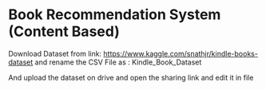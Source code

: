 # Book Recommendation System (Content Based)
Download Dataset from link: https://www.kaggle.com/snathjr/kindle-books-dataset
and rename the CSV File as : Kindle_Book_Dataset

And upload the dataset on drive and open the sharing link and edit it in file
